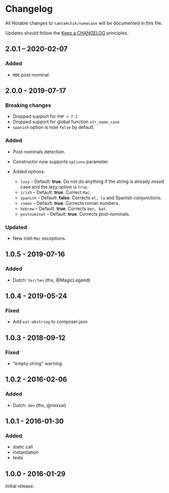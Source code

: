 # Changelog

All Notable changes to `tamtamchik/namecase` will be documented in this file.

Updates should follow the [Keep a CHANGELOG](http://keepachangelog.com/) principles.

## 2.0.1 – 2020-02-07

### Added

* `MBE` post-nominal.

## 2.0.0 - 2019-07-17

### Breaking changes

* Dropped support for `PHP < 7.2`
* Dropped support for global function `str_name_case`
* `spanish` option is now `false` by default.

### Added
* Post-nominals detection. 

* Constructor now supports `options` parameter.
* Added options:
  - `lazy` – Default: **true**. Do not do anything if the string is already mixed case and the lazy option is `true`.
  - `irish` – Default: **true**. Correct `Mac`.
  - `spanish` – Default: **false**. Corrects `el, la` and Spanish conjunctions.
  - `roman` – Default: **true**. Corrects roman numbers.
  - `hebrew` – Default: **true**. Corrects `ben, bat`.
  - `postnominal` – Default: **true**. Corrects post-nominals.

### Updated
* New irish `Mac` exceptions. 

## 1.0.5 - 2019-07-16

### Added
- Dutch: `ter/ten` (thx, @MagicLegend)

## 1.0.4 - 2019-05-24

### Fixed
- Add `ext-mbstring` to composer.json

## 1.0.3 - 2018-09-12

### Fixed
- "empty string" warning 

## 1.0.2 - 2016-02-06

### Added
- Dutch: `den` (thx, @nexxai) 

## 1.0.1 - 2016-01-30

### Added
- static call
- instantiation
- tests

## 1.0.0 - 2016-01-29

Initial release.
